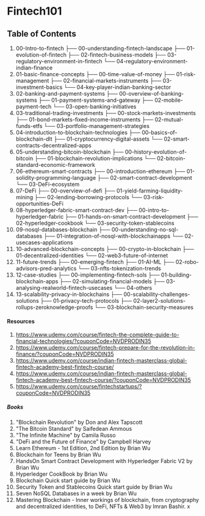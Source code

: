 # Fintech101

## Table of Contents

1. 00-Intro-to-fintech
   ├── 00-understanding-fintech-landscape
   ├── 01-evolution-of-fintech
   ├── 02-fintech-business-models
   ├── 03-regulatory-environment-in-fintech
   └── 04-regulatory-environment-indian-finance
2. 01-basic-finance-concepts
   ├── 00-time-value-of-money
   ├── 01-risk-management
   ├── 02-financial-markets-instruments
   ├── 03-investment-basics
   └── 04-key-player-indian-banking-sector
3. 02-banking-and-payment-systems
   ├── 00-overview-of-banking-systems
   ├── 01-payment-systems-and-gateway
   ├── 02-mobile-payment-tech
   └── 03-open-banking-initiatives
4. 03-traditional-trading-investments
   ├── 00-stock-markets-investments
   ├── 01-bond-markets-fixed-income-instruments
   ├── 02-mutual-funds-etfs
   └── 03-portfolio-management-strategies
5. 04-introduction-to-blockchain-technologies
   ├── 00-basics-of-blockchain-dlt
   ├── 01-cryptocurrency-digital-assets
   └── 02-smart-contracts-decentralized-apps
6. 05-understanding-bitcoin-blockchain
   ├── 00-history-evolution-of-bitcoin
   ├── 01-blockchain-revolution-implications
   └── 02-bitcoin-standard-economic-framework
7. 06-ethereum-smart-contracts
   ├── 00-introduction-ethereum
   ├── 01-solidity-programming-language
   ├── 02-smart-contract-development
   └── 03-DeFi-ecosystem
8. 07-DeFi
   ├── 00-overview-of-defi
   ├── 01-yield-farming-liquidity-mining
   ├── 02-lending-borrowing-protocols
   └── 03-risk-opportunities-DeFi
9. 08-hyperledger-fabric-smart-contract-dev
   ├── 00-intro-to-hyperledger-fabric
   ├── 01-hands-on-smart-contract-development
   ├── 02-hyperledger-cookbook
   └── 03-security-token-stablecoins
10. 09-nosql-databases-blockchain
    ├── 00-understanding-no-sql-databases
    ├── 01-integration-of-nosql-with-blockchainapps
    └── 02-usecases-applications
11. 10-advanced-blockchain-concepts
    ├── 00-crypto-in-blockchain
    ├── 01-decentralized-identities
    └── 02-web3-future-of-internet
12. 11-future-trends
    ├── 00-emerging-fintech
    ├── 01-AI-ML
    ├── 02-robo-advisors-pred-analytics
    └── 03-nfts-tokenization-trends
13. 12-case-studies
    ├── 00-implementing-fintech-sols
    ├── 01-building-blockchain-apps
    ├── 02-simulating-financial-models
    ├── 03-analysing-realworld-fintech-usecases
    └── 04-others
14. 13-scalability-privacy-in-blockchains
    ├── 00-scalability-challenges-solutions
    ├── 01-privacy-tech-protocols
    ├── 02-layer2-solutions-rollups-zeroknowledge-proofs
    └── 03-blockchain-security-measures


#### Resources
1. https://www.udemy.com/course/fintech-the-complete-guide-to-financial-technologies/?couponCode=NVDPRODIN35
2. https://www.udemy.com/course/fintech-prepare-for-the-revolution-in-finance/?couponCode=NVDPRODIN35
3. https://www.udemy.com/course/indian-fintech-masterclass-global-fintech-academy-best-fintech-course/
4. https://www.udemy.com/course/indian-fintech-masterclass-global-fintech-academy-best-fintech-course/?couponCode=NVDPRODIN35
5. https://www.udemy.com/course/fintechstartups/?couponCode=NVDPRODIN35 

##### Books
1. "Blockchain Revolution" by Don and Alex Tapscott
2. "The Bitcoin Standard" by Saifedean Ammous
3. "The Infinite Machine" by Camila Russo
4. "DeFi and the Future of Finance" by Campbell Harvey
5. Learn Ethereum - 1st Edition, 2nd Edition by Brian Wu
6. Blockchain for Teens by Brian Wu
7. HandsOn Smart Contract Development with Hyperledger Fabric V2 by Brian Wu
8. Hyperledger CookBook by Brian Wu
9. Blockchain Quick start guide by Brian Wu
10. Security Token and Stablecoins Quick start guide by Brian Wu
11. Seven NoSQL Databases in a week by Brian Wu
12. Mastering Blockchain - Inner workings of blockchain, from cryptography and decentralized identities, to DeFi, NFTs & Web3 by Imran Bashir.
x
